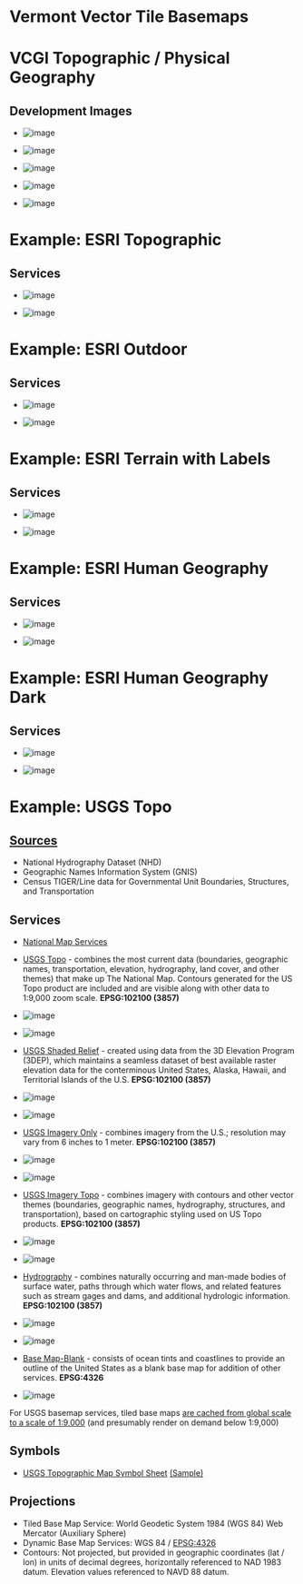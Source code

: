 # Vermont Vector Tile Basemaps

# VCGI Topographic / Physical Geography

## Development Images

- ![image](https://github.com/user-attachments/assets/9e80ebb0-2b2a-423c-bdbb-4e33ec84b1d2)
  
- ![image](https://github.com/user-attachments/assets/34c0e955-1a72-4410-9d72-2be3bbb877a9)

- ![image](https://github.com/user-attachments/assets/cf80b403-5487-4550-af7d-bd9899d78f7a)

- ![image](https://github.com/user-attachments/assets/4022613f-8d10-42bb-8513-3a8a02dff1b1)

- ![image](https://github.com/user-attachments/assets/ab3d685f-2f12-45c5-b4c2-ac2f3c222a4b)


# Example: ESRI Topographic

## Services

- ![image](https://github.com/user-attachments/assets/9e982667-c54c-4f28-86df-b78a1f328053)

- ![image](https://github.com/user-attachments/assets/beb75925-079b-42ae-b29c-e2b5c0d74edc)

# Example: ESRI Outdoor

## Services

- ![image](https://github.com/user-attachments/assets/0906b571-e260-4f99-b6a5-870241371c0b)

- ![image](https://github.com/user-attachments/assets/d8fa409a-fb48-4f30-8c4d-d88eab0153b3)

# Example: ESRI Terrain with Labels

## Services

- ![image](https://github.com/user-attachments/assets/daf8474b-0f78-45de-85bc-46ff2fe019a0)
  
- ![image](https://github.com/user-attachments/assets/d4327f67-8daf-40b8-a83a-6340ee91b86d)

# Example: ESRI Human Geography

## Services

- ![image](https://github.com/user-attachments/assets/f5405e0c-f640-4f10-9ed8-1a155304daf9)

- ![image](https://github.com/user-attachments/assets/c8958cba-7b0d-46da-9ff6-da5ac7b05bca)

# Example: ESRI Human Geography Dark

## Services

- ![image](https://github.com/user-attachments/assets/a1203922-35f0-4fd8-b888-50520e63beeb)

- ![image](https://github.com/user-attachments/assets/e3bbc9bf-faa6-4cb2-856c-7e5a125da3ac)

# Example: USGS Topo

## [Sources](https://www.usgs.gov/faqs/what-sources-vector-data-were-used-create-base-maps-national-map)
- National Hydrography Dataset (NHD)
- Geographic Names Information System (GNIS)
- Census TIGER/Line data for Governmental Unit Boundaries, Structures, and Transportation

## Services

- [National Map Services](https://apps.nationalmap.gov/services/)
- [USGS Topo](https://basemap.nationalmap.gov/arcgis/rest/services/USGSTopo/MapServer)  - combines the most current data (boundaries, geographic names, transportation, elevation, hydrography, land cover, and other themes) that make up The National Map. Contours generated for the US Topo product are included and are visible along with other data to 1:9,000 zoom scale. **EPSG:102100 (3857)**

- ![image](https://github.com/user-attachments/assets/0eb58e6d-1909-4d50-a4ff-e057d3203c7e)

- ![image](https://github.com/user-attachments/assets/fee2afc8-1f2a-4f97-982c-e33f27834bf0)

- [USGS Shaded Relief](https://basemap.nationalmap.gov/arcgis/rest/services/USGSShadedReliefOnly/MapServer) - created using data from the 3D Elevation Program (3DEP), which maintains a seamless dataset of best available raster elevation data for the conterminous United States, Alaska, Hawaii, and Territorial Islands of the U.S. **EPSG:102100 (3857)**

- ![image](https://github.com/user-attachments/assets/519bfdf2-9051-4bcf-b99f-a6a202d2fcd7)

- ![image](https://github.com/user-attachments/assets/6b768d0a-3d22-4625-aa38-84153334181c)

- [USGS Imagery Only](http://basemap.nationalmap.gov/arcgis/rest/services/USGSImageryOnly/MapServer) - combines imagery from the U.S.; resolution may vary from 6 inches to 1 meter. **EPSG:102100 (3857)**

- ![image](https://github.com/user-attachments/assets/29d67c3a-50a7-46e0-a0dd-aab0675271b5)

- ![image](https://github.com/user-attachments/assets/ca081e48-0ee1-4d29-ae67-d91e17bc53c9)

- [USGS Imagery Topo](http://basemap.nationalmap.gov/arcgis/rest/services/USGSImageryTopo/MapServer) - combines imagery with contours and other vector themes (boundaries, geographic names, hydrography, structures, and transportation), based on cartographic styling used on US Topo products. **EPSG:102100 (3857)**

- ![image](https://github.com/user-attachments/assets/f8d34511-eb5a-4706-b0e8-701f0170a00b)

- ![image](https://github.com/user-attachments/assets/5628dcb3-9768-41bd-ae90-2b0dddf72f7c)

- [Hydrography](https://basemap.nationalmap.gov/arcgis/rest/services/USGSHydroCached/MapServer) - combines naturally occurring and man-made bodies of surface water, paths through which water flows, and ​related features​ such as stream gages and dams​​, and additional hydrologic information​. **EPSG:102100 (3857)**

- ![image](https://github.com/user-attachments/assets/dba1f197-15a2-4a36-bdb7-5f34bb74da7b)

- ![image](https://github.com/user-attachments/assets/8e8d2012-2a47-4a21-8cdf-62dcf885f5ca)

- [Base Map-Blank](https://basemap.nationalmap.gov/arcgis/rest/services/USGSTNMBlank/MapServer) - consists of ocean tints and coastlines to provide an outline of the United States as a blank base map for addition of other services. **EPSG:4326**
  
- ![image](https://github.com/user-attachments/assets/2dc9737f-65a4-4fe6-961a-510e76c19bfe)


For USGS basemap services, tiled base maps [are cached from global scale to a scale of 1:9,000](https://www.usgs.gov/faqs/what-difference-between-tiled-and-dynamic-services) (and presumably render on demand below 1:9,000)

## Symbols

- [USGS Topographic Map Symbol Sheet](https://www.usgs.gov/faqs/where-can-i-find-topographic-map-symbol-sheet) [(Sample)](https://www.usgs.gov/media/images/us-topo-map-symbol-file-sample)

## Projections

- Tiled Base Map Service: World Geodetic System 1984 (WGS 84) Web Mercator (Auxiliary Sphere)
- Dynamic Base Map Services: WGS 84 / [EPSG:4326](https://spatialreference.org/ref/epsg/4326/)
- Contours: Not projected, but provided in geographic coordinates (lat / lon) in units of decimal degrees, horizontally referenced to NAD 1983 datum. Elevation values referenced to NAVD 88 datum.
